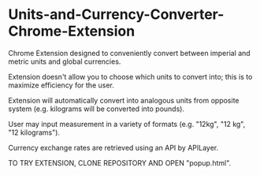 # Units-and-Currency-Converter-Chrome-Extension

Chrome Extension designed to conveniently convert between imperial and metric units and global currencies.

Extension doesn't allow you to choose which units to convert into; this is to maximize efficiency for the user.

Extension will automatically convert into analogous units from opposite system (e.g. kilograms will be converted into pounds).

User may input measurement in a variety of formats (e.g. "12kg", "12 kg", "12 kilograms").

Currency exchange rates are retrieved using an API by APILayer. 

TO TRY EXTENSION, CLONE REPOSITORY AND OPEN "popup.html".
